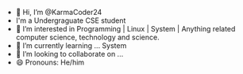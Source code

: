 - 👋 Hi, I’m @KarmaCoder24
- I'm a Undergraguate CSE student
- 👀 I’m interested in Programming | Linux | System | Anything related computer science, technology and science.
-  🌱 I’m currently learning ... System
- 💞️ I’m looking to collaborate on ...
- 😄 Pronouns: He/him

<!---
KarmaCoder24/KarmaCoder24 is a ✨ special ✨ repository because its `README.md` (this file) appears on your GitHub profile.
You can click the Preview link to take a look at your changes.
--->
